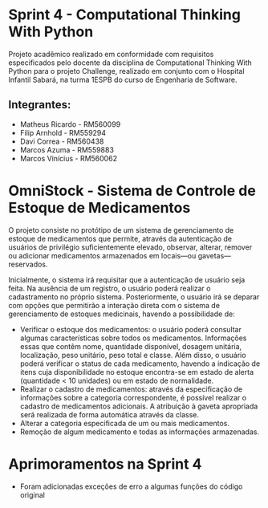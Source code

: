 # Sprint 4 - Computational Thinking With Python </br>
Projeto acadêmico realizado em conformidade com requisitos especificados pelo docente da disciplina de Computational Thinking With Python para o projeto Challenge, realizado em conjunto com o Hospital Infantil Sabará, na turma 1ESPB do curso de Engenharia de Software.
## Integrantes: </br>
- Matheus Ricardo - RM560099
- Filip Arnhold - RM559294
- Davi Correa - RM560438
- Marcos Azuma - RM559883
- Marcos Vinícius - RM560062


# OmniStock - Sistema de Controle de Estoque de Medicamentos </br>

O projeto consiste no protótipo de um sistema de gerenciamento de estoque de medicamentos que permite, através da autenticação de usuários de privilégio suficientemente elevado, observar, alterar, remover ou adicionar medicamentos armazenados em locais—ou gavetas—reservados. </br>

Inicialmente, o sistema irá requisitar que a autenticação de usuário seja feita. Na ausência de um registro, o usuário poderá realizar o cadastramento no próprio sistema. Posteriormente, o usuário irá se deparar com opções que permitirão a interação direta com o sistema de gerenciamento de estoques medicinais, havendo a possibilidade de: </br>
- Verificar o estoque dos medicamentos: o usuário poderá consultar algumas características sobre todos os medicamentos. Informações essas que contêm nome, quantidade disponível, dosagem unitária, localização, peso unitário, peso total e classe. Além disso, o usuário poderá verificar o status de cada medicamento, havendo a indicação de itens cuja disponibilidade no estoque encontra-se em estado de alerta (quantidade < 10 unidades) ou em estado de normalidade.</br>
- Realizar o cadastro de medicamentos: através da especificação de informações sobre a categoria correspondente, é possível realizar o cadastro de medicamentos adicionais. A atribuição à gaveta apropriada será realizada de forma automática através da classe. </br>
- Alterar a categoria especificada de um ou mais medicamentos. </br>
- Remoção de algum medicamento e todas as informações armazenadas. </br>

# Aprimoramentos na Sprint 4 </br>
- Foram adicionadas exceções de erro a algumas funções do código original
